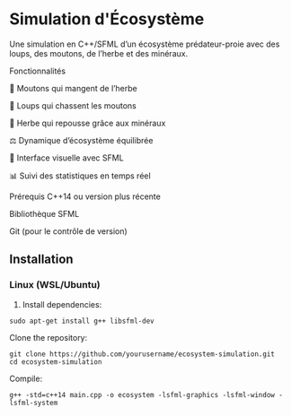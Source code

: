 # Simulation d'Écosystème
Une simulation en C++/SFML d’un écosystème prédateur-proie avec des loups, des moutons, de l’herbe et des minéraux.

Fonctionnalités

🐑 Moutons qui mangent de l’herbe

🐺 Loups qui chassent les moutons

🌱 Herbe qui repousse grâce aux minéraux

⚖️ Dynamique d’écosystème équilibrée

🎨 Interface visuelle avec SFML

📊 Suivi des statistiques en temps réel

Prérequis
C++14 ou version plus récente

Bibliothèque SFML

Git (pour le contrôle de version)
## Installation

### Linux (WSL/Ubuntu)

1. Install dependencies:
```
sudo apt-get install g++ libsfml-dev
```
Clone the repository:

```
git clone https://github.com/yourusername/ecosystem-simulation.git
cd ecosystem-simulation
```
Compile:

```
g++ -std=c++14 main.cpp -o ecosystem -lsfml-graphics -lsfml-window -lsfml-system
```
